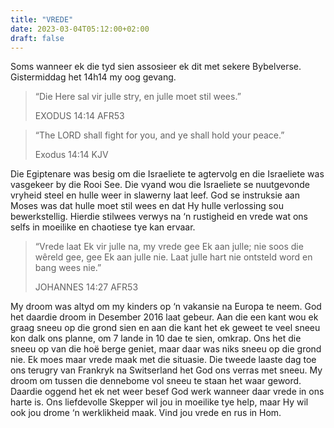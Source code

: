 ```yaml
---
title: "VREDE"
date: 2023-03-04T05:12:00+02:00
draft: false
---
```

<html>
 <head></head>
 <body>
  <p>Soms wanneer ek die tyd sien assosieer ek dit met sekere Bybelverse. Gistermiddag het 14h14 my oog gevang.</p>
  <blockquote>
   <p>“Die Here sal vir julle stry, en julle moet stil wees.”</p>
   <p>EXODUS&nbsp;14:14&nbsp;AFR53</p>
  </blockquote>
  <blockquote>
   <p>“The LORD shall fight for you, and ye shall hold your peace.”</p>
   <p>Exodus&nbsp;14:14&nbsp;KJV</p>
  </blockquote>
  <p>Die Egiptenare was besig om die Israeliete te agtervolg en die Israeliete was vasgekeer by die Rooi See. Die vyand wou die Israeliete se nuutgevonde vryheid steel en hulle weer in slawerny laat leef. God se instruksie aan Moses was dat hulle moet stil wees en dat Hy hulle verlossing sou bewerkstellig. Hierdie stilwees verwys na ‘n rustigheid en vrede wat ons selfs in moeilike en chaotiese tye kan ervaar.</p>
  <blockquote>
   <p>“Vrede laat Ek vir julle na, my vrede gee Ek aan julle; nie soos die wêreld gee, gee Ek aan julle nie. Laat julle hart nie ontsteld word en bang wees nie.”</p>
   <p>JOHANNES&nbsp;14:27&nbsp;AFR53</p>
  </blockquote>
  <p>My droom was altyd om my kinders op ‘n vakansie na Europa te neem. God het daardie droom in Desember 2016 laat gebeur. Aan die een kant wou ek graag sneeu op die grond sien en aan die kant het ek geweet te veel sneeu kon dalk ons planne, om 7 lande in 10 dae te sien, omkrap. Ons het die sneeu op van die hoë berge geniet, maar daar was niks sneeu op die grond nie. Ek moes maar vrede maak met die situasie. Die tweede laaste dag toe ons terugry van Frankryk na Switserland het God ons verras met sneeu. My droom om tussen die dennebome vol sneeu te staan het waar geword. Daardie oggend het ek net weer besef God werk wanneer daar vrede in ons harte is. Ons liefdevolle Skepper wil jou in moeilike tye help, maar Hy wil ook jou drome ‘n werklikheid maak. Vind jou vrede en rus in Hom.</p>
 </body>
</html>